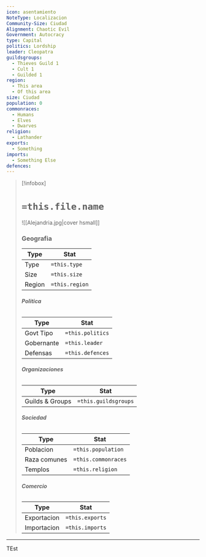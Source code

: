 ```yaml
---
icon: asentamiento
NoteType: Localizacion
Community-Size: Ciudad
Alignment: Chaotic Evil
Government: Autocracy
type: Capital
politics: Lordship
leader: Cleopatra
guildsgroups:
  - Thieves Guild 1
  - Cult 1
  - Guilded 1
region:
  - This area
  - Of this area
size: Ciudad
population: 0
commonraces:
  - Humans
  - Elves
  - Dwarves
religion:
  - Lathander
exports:
  - Something
imports:
  - Something Else
defences:
---
```


> [!infobox]
> # **`=this.file.name`**
> ![[Alejandria.jpg|cover hsmall]]
> ### **Geografia**
> Type | Stat
> --- | ---
> Type |`=this.type`
> Size |`=this.size`
> Region |`=this.region`
> ###### **Politica**
> Type | Stat
> --- | ---
> Govt Tipo |`=this.politics`
> Gobernante |`=this.leader`
> Defensas |`=this.defences`
> ###### **Organizaciones**
> Type | Stat
> --- | ---
> Guilds & Groups |`=this.guildsgroups`
> ###### **Sociedad**
> Type | Stat
> --- | ---
> Poblacion |`=this.population`
> Raza comunes |`=this.commonraces`
> Templos |`=this.religion`
> ###### **Comercio**
> Type | Stat
> --- | ---
> Exportacion |`=this.exports`
> Importacion |`=this.imports`


----


TEst
